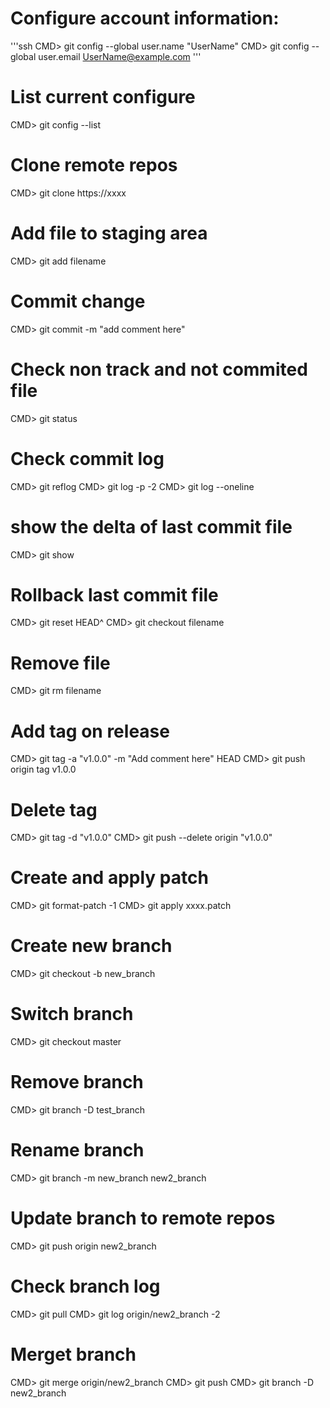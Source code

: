 # Configure account information:
'''ssh
CMD> git config --global user.name "UserName"
CMD> git config --global user.email UserName@example.com
'''

# List current configure

CMD> git config --list

# Clone remote repos 
CMD> git clone https://xxxx

# Add file to staging area

CMD> git add filename

# Commit change

CMD> git commit -m "add comment here"

# Check non track and not commited file

CMD> git status

# Check commit log
CMD> git reflog
CMD> git log -p -2
CMD> git log --oneline


# show the delta of last commit file 
CMD> git show 

# Rollback last commit file
CMD>  git reset HEAD^
CMD>  git checkout filename

# Remove file
CMD>  git rm filename

# Add tag on release
CMD> git tag -a "v1.0.0" -m "Add comment here" HEAD
CMD> git push origin tag v1.0.0

# Delete tag
CMD> git tag -d "v1.0.0"
CMD> git push --delete origin "v1.0.0"



# Create and apply patch
CMD> git format-patch -1
CMD> git apply xxxx.patch

# Create new branch
CMD> git checkout -b new_branch

# Switch branch
CMD> git checkout master

# Remove branch 
CMD> git branch -D test_branch

# Rename branch
CMD> git branch -m new_branch new2_branch

# Update branch to remote repos
CMD> git push origin new2_branch


# Check branch log
CMD> git pull
CMD> git log origin/new2_branch -2


# Merget branch
CMD> git merge origin/new2_branch
CMD> git push
CMD> git branch -D new2_branch


